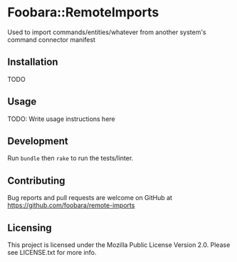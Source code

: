# Foobara::RemoteImports

Used to import commands/entities/whatever from another system's command connector manifest

## Installation

TODO

## Usage

TODO: Write usage instructions here

## Development

Run `bundle` then `rake` to run the tests/linter.

## Contributing

Bug reports and pull requests are welcome on GitHub
at https://github.com/foobara/remote-imports

## Licensing

This project is licensed under the Mozilla Public License Version 2.0. Please see LICENSE.txt for more info.
